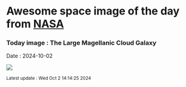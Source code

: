 
# Awesome space image of the day from [NASA](https://api.nasa.gov/)

### Today image : The Large Magellanic Cloud Galaxy
Date : 2024-10-02

![](https://apod.nasa.gov/apod/image/2410/LMC_Nowak_1080.jpg)

<small>Latest update : Wed Oct  2 14:14:25 2024</small>
        